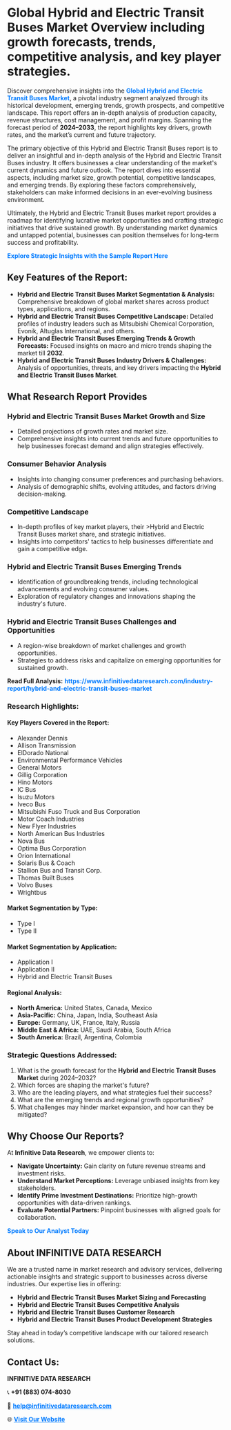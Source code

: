 <h1>Global Hybrid and Electric Transit Buses Market Overview including growth forecasts, trends, competitive analysis, and key player strategies.</h1>
<p>
Discover comprehensive insights into the 
<a href="https://www.infinitivedataresearch.com/industry-report/hybrid-and-electric-transit-buses-market" rel="dofollow" style="color: #007BFF; text-decoration: none;"><strong>Global Hybrid and Electric Transit Buses Market</strong></a>, a pivotal industry segment analyzed through its historical development, emerging trends, growth prospects, and competitive landscape. This report offers an in-depth analysis of production capacity, revenue structures, cost management, and profit margins. Spanning the forecast period of <strong>2024–2033</strong>, the report highlights key drivers, growth rates, and the market’s current and future trajectory.
</p>
<p>
The primary objective of this Hybrid and Electric Transit Buses report is to deliver an insightful and in-depth analysis of the Hybrid and Electric Transit Buses industry. It offers businesses a clear understanding of the market's current dynamics and future outlook. The report dives into essential aspects, including market size, growth potential, competitive landscapes, and emerging trends. By exploring these factors comprehensively, stakeholders can make informed decisions in an ever-evolving business environment.
</p>
<p>
Ultimately, the Hybrid and Electric Transit Buses market report provides a roadmap for identifying lucrative market opportunities and crafting strategic initiatives that drive sustained growth. By understanding market dynamics and untapped potential, businesses can position themselves for long-term success and profitability.
</p>
<p>
<a href="https://www.infinitivedataresearch.com/request-sample/reportId=111852" style="color: #007BFF; text-decoration: none;"><strong>Explore Strategic Insights with the Sample Report Here</strong></a>
</p>

<h2>Key Features of the Report:</h2>
<ul>
<li><strong>Hybrid and Electric Transit Buses Market Segmentation & Analysis:</strong> Comprehensive breakdown of global market shares across product types, applications, and regions.</li>
<li><strong>Hybrid and Electric Transit Buses Competitive Landscape:</strong> Detailed profiles of industry leaders such as Mitsubishi Chemical Corporation, Evonik, Altuglas International, and others.</li>
<li><strong>Hybrid and Electric Transit Buses Emerging Trends & Growth Forecasts:</strong> Focused insights on macro and micro trends shaping the market till <strong>2032</strong>.</li>
<li><strong>Hybrid and Electric Transit Buses Industry Drivers & Challenges:</strong> Analysis of opportunities, threats, and key drivers impacting the <strong>Hybrid and Electric Transit Buses Market</strong>.</li>
</ul>

<h2>What Research Report Provides</h2>
<h3>Hybrid and Electric Transit Buses Market Growth and Size</h3>
<ul>
<li>Detailed projections of growth rates and market size.</li>
<li>Comprehensive insights into current trends and future opportunities to help businesses forecast demand and align strategies effectively.</li>
</ul>

<h3>Consumer Behavior Analysis</h3>
<ul>
<li>Insights into changing consumer preferences and purchasing behaviors.</li>
<li>Analysis of demographic shifts, evolving attitudes, and factors driving decision-making.</li>
</ul>

<h3>Competitive Landscape</h3>
<ul>
<li>In-depth profiles of key market players, their >Hybrid and Electric Transit Buses market share, and strategic initiatives.</li>
<li>Insights into competitors' tactics to help businesses differentiate and gain a competitive edge.</li>
</ul>

<h3>Hybrid and Electric Transit Buses Emerging Trends</h3>
<ul>
<li>Identification of groundbreaking trends, including technological advancements and evolving consumer values.</li>
<li>Exploration of regulatory changes and innovations shaping the industry's future.</li>
</ul>

<h3>Hybrid and Electric Transit Buses Challenges and Opportunities</h3>
<ul>
<li>A region-wise breakdown of market challenges and growth opportunities.</li>
<li>Strategies to address risks and capitalize on emerging opportunities for sustained growth.</li>
</ul>
<p><strong>Read Full Analysis:</strong> <a href="https://www.infinitivedataresearch.com/industry-report/hybrid-and-electric-transit-buses-market" rel="dofollow" style="color: #007BFF; text-decoration: none;"><strong>https://www.infinitivedataresearch.com/industry-report/hybrid-and-electric-transit-buses-market</strong></a></p>
<h3>Research Highlights:</h3>
<h4>Key Players Covered in the Report:</h4>
<ul><li>Alexander Dennis</li><li>Allison Transmission</li><li>ElDorado National</li><li>Environmental Performance Vehicles</li><li>General Motors</li><li>Gillig Corporation</li><li>Hino Motors</li><li>IC Bus</li><li>Isuzu Motors</li><li>Iveco Bus</li><li>Mitsubishi Fuso Truck and Bus Corporation</li><li>Motor Coach Industries</li><li>New Flyer Industries</li><li>North American Bus Industries</li><li>Nova Bus</li><li>Optima Bus Corporation</li><li>Orion International</li><li>Solaris Bus &amp; Coach</li><li>Stallion Bus and Transit Corp.</li><li>Thomas Built Buses</li><li>Volvo Buses</li><li>Wrightbus</li></ul>
<h4>Market Segmentation by Type:</h4>
<ul><li>Type I</li><li>Type II</li></ul>
<h4>Market Segmentation by Application:</h4>
<ul><li>Application I</li><li>Application II</li><li>Hybrid and Electric Transit Buses</li></ul>

<h4>Regional Analysis:</h4>
<ul>
<li><strong>North America:</strong> United States, Canada, Mexico</li>
<li><strong>Asia-Pacific:</strong> China, Japan, India, Southeast Asia</li>
<li><strong>Europe:</strong> Germany, UK, France, Italy, Russia</li>
<li><strong>Middle East & Africa:</strong> UAE, Saudi Arabia, South Africa</li>
<li><strong>South America:</strong> Brazil, Argentina, Colombia</li>
</ul>

<h3>Strategic Questions Addressed:</h3>
<ol>
<li>What is the growth forecast for the <strong>Hybrid and Electric Transit Buses Market</strong> during 2024–2032?</li>
<li>Which forces are shaping the market's future?</li>
<li>Who are the leading players, and what strategies fuel their success?</li>
<li>What are the emerging trends and regional growth opportunities?</li>
<li>What challenges may hinder market expansion, and how can they be mitigated?</li>
</ol>

<h2>Why Choose Our Reports?</h2>
<p>At <strong>Infinitive Data Research</strong>, we empower clients to:</p>
<ul>
<li><strong>Navigate Uncertainty:</strong> Gain clarity on future revenue streams and investment risks.</li>
<li><strong>Understand Market Perceptions:</strong> Leverage unbiased insights from key stakeholders.</li>
<li><strong>Identify Prime Investment Destinations:</strong> Prioritize high-growth opportunities with data-driven rankings.</li>
<li><strong>Evaluate Potential Partners:</strong> Pinpoint businesses with aligned goals for collaboration.</li>
</ul>
<p><a href="https://www.infinitivedataresearch.com/industry-report/hybrid-and-electric-transit-buses-market" rel="dofollow" style="color: #007BFF; text-decoration: none;"><strong>Speak to Our Analyst Today</strong></a></p>

<h2>About INFINITIVE DATA RESEARCH</h2>
<p>We are a trusted name in market research and advisory services, delivering actionable insights and strategic support to businesses across diverse industries. Our expertise lies in offering:</p>
<ul>
<li><strong>Hybrid and Electric Transit Buses Market Sizing and Forecasting</strong></li>
<li><strong>Hybrid and Electric Transit Buses Competitive Analysis</strong></li>
<li><strong>Hybrid and Electric Transit Buses Customer Research</strong></li>
<li><strong>Hybrid and Electric Transit Buses Product Development Strategies</strong></li>
</ul>
<p>Stay ahead in today’s competitive landscape with our tailored research solutions.</p>

<h2>Contact Us:</h2>
<p><strong>INFINITIVE DATA RESEARCH</strong></p>
<p>📞 <strong>+91 (883) 074-8030</strong></p>
<p>📧 <strong><a href="mailto:help@infinitivedataresearch.com" style="color: #007BFF;">help@infinitivedataresearch.com</a></strong></p>
<p>🌐 <strong><a href="https://www.infinitivedataresearch.com" rel="dofollow" style="color: #007BFF;">Visit Our Website</a></strong></p>
